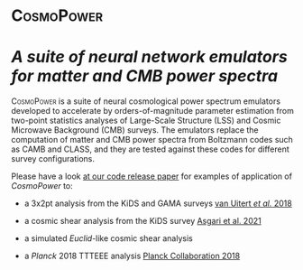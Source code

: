 #                 <span style="font-variant:small-caps;">CosmoPower</span>

_A suite of neural network emulators for matter and CMB power spectra_
======================================================================

<span style="font-variant:small-caps;">CosmoPower</span> is a suite of neural cosmological power spectrum emulators developed to accelerate by orders-of-magnitude parameter estimation from two-point statistics analyses of Large-Scale Structure (LSS) and Cosmic Microwave Background (CMB) surveys. The emulators replace the computation of matter and CMB power spectra from Boltzmann codes such as CAMB and CLASS, and they are tested against these codes for different survey configurations.

Please have a look [at our code release paper](https://www.google.com) for examples of application of _CosmoPower_ to:

- a 3x2pt analysis from the KiDS and GAMA surveys [van Uitert _et al._ 2018](https://doi.org/10.1093/mnras/sty551)

- a cosmic shear analysis from the KiDS survey [Asgari et al. 2021](10.1051/0004-6361/202039070)

- a simulated _Euclid_-like cosmic shear analysis

- a _Planck_ 2018 TTTEEE analysis [Planck Collaboration 2018](http://dx.doi.org/10.1051/0004-6361/201833910)
